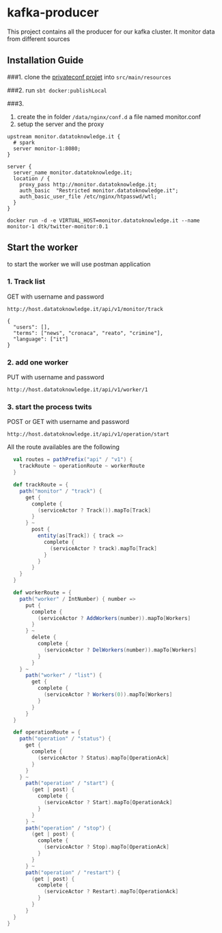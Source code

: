 # kafka-producer
This project contains all the producer for our kafka cluster. It monitor data from different sources

## Installation Guide

###1. 
clone the [privateconf projet](https://github.com/fabiofumarola/privateconfs) into ```src/main/resources```

###2. 
run ```sbt docker:publishLocal```

###3.

1. create the in folder ```/data/nginx/conf.d``` a file named monitor.conf
2. setup the server and the proxy

```
upstream monitor.datatoknowledge.it {
  # spark
  server monitor-1:8080;
}

server {
  server_name monitor.datatoknowledge.it;
  location / {
    proxy_pass http://monitor.datatoknowledge.it;
    auth_basic  "Restricted monitor.datatoknowledge.it";
    auth_basic_user_file /etc/nginx/htpasswd/wtl;
  }
}

```

```
docker run -d -e VIRTUAL_HOST=monitor.datatoknowledge.it --name monitor-1 dtk/twitter-monitor:0.1
```

## Start the worker

to start the worker we will use postman application

### 1. Track list

GET with username and password

```
http://host.datatoknowledge.it/api/v1/monitor/track

{
  "users": [],
  "terms": ["news", "cronaca", "reato", "crimine"],
  "language": ["it"]
}

```

### 2. add one worker

PUT with username and password

```
http://host.datatoknowledge.it/api/v1/worker/1
```


### 3. start the process twits

POST or GET with username and password

```
http://host.datatoknowledge.it/api/v1/operation/start

```

All the route availables are the following

```scala
  val routes = pathPrefix("api" / "v1") {
    trackRoute ~ operationRoute ~ workerRoute
  }

  def trackRoute = {
    path("monitor" / "track") {
      get {
        complete {
          (serviceActor ? Track()).mapTo[Track]
        }
      } ~
        post {
          entity(as[Track]) { track =>
            complete {
              (serviceActor ? track).mapTo[Track]
            }
          }
        }
    }
  }

  def workerRoute = {
    path("worker" / IntNumber) { number =>
      put {
        complete {
          (serviceActor ? AddWorkers(number)).mapTo[Workers]
        }
      } ~
        delete {
          complete {
            (serviceActor ? DelWorkers(number)).mapTo[Workers]
          }
        }
    } ~
      path("worker" / "list") {
        get {
          complete {
            (serviceActor ? Workers(0)).mapTo[Workers]
          }
        }
      }
  }

  def operationRoute = {
    path("operation" / "status") {
      get {
        complete {
          (serviceActor ? Status).mapTo[OperationAck]
        }
      }
    } ~
      path("operation" / "start") {
        (get | post) {
          complete {
            (serviceActor ? Start).mapTo[OperationAck]
          }
        }
      } ~
      path("operation" / "stop") {
        (get | post) {
          complete {
            (serviceActor ? Stop).mapTo[OperationAck]
          }
        }
      } ~
      path("operation" / "restart") {
        (get | post) {
          complete {
            (serviceActor ? Restart).mapTo[OperationAck]
          }
        }
      }
  }
}

```